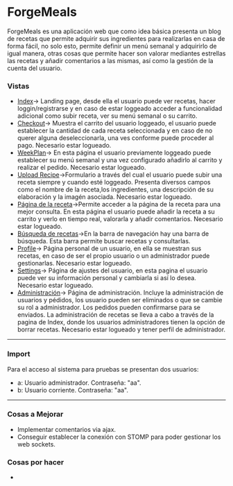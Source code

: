 # ForgeMeals
ForgeMeals es una aplicación web que como idea básica presenta un blog de recetas que permite adquirir sus ingredientes para realizarlas en casa de forma fácil, no solo esto, permite definir un menú semanal y adquirirlo de igual manera, otras cosas que permite hacer son valorar mediantes estrellas las recetas y añadir comentarios a las mismas, así como la gestión de la cuenta del usuario.
### Vistas
* [Index](http://localhost:8080/)-> Landing page, desde ella el usuario puede ver recetas, hacer loggin/registrarse y en caso de estar loggeado acceder a funcionalidad adicional como subir receta, ver su menú semanal o su carrito.
* [Checkout](http://localhost:8080/user/checkout)-> Muestra el carrito del usuario loggeado, el usuario puede establecer la cantidad de cada receta seleccionada y en caso de no querer alguna deseleccionarla, una ves conforme puede proceder al pago. Necesario estar logueado.
* [WeekPlan](http://localhost:8080/user/weekplan)-> En esta página el usuario previamente loggeado puede establecer su menú semanal y una vez configurado añadirlo al carrito y realizar el pedido. Necesario estar logueado.
* [Upload Recipe](http://localhost:8080/user/addRecipe)->Formulario a través del cual el usuario puede subir una receta siempre y cuando esté loggeado. Presenta diversos campos como el nombre de la receta,los ingredientes, una descripción de su elaboración y la imagén asociada. Necesario estar logueado.
*  [Página de la receta](http://localhost:8080/recipe/1)->Permite acceder a la página de la receta para una mejor consulta. En esta página el usuario puede añadir la receta a su carrito y verlo en tiempo real, valorarla y añadir comentarios. Necesario estar logueado.
*  [Búsqueda de recetas](http://localhost:8080/search?recipeName=pizza)->En la barra de navegación hay una barra de búsqueda. Esta barra permite buscar recetas y consultarlas.
*  [Profile](http://localhost:8080/user/1)-> Página personal de un usuario, en ella se muestran sus recetas, en caso de ser el propio usuario o un administrador puede gestionarlas. Necesario estar logueado.
*  [Settings](http://localhost:8080/user/1/settings)-> Página de ajustes del usuario, en esta pagina el usuario puede ver su información personal y cambiarla si así lo desea. Necesario estar logueado.
*  [Administración](http://localhost:8080/admin/ad)-> Página de administración. Incluye la administración de usuarios y pédidos, los usuario pueden ser eliminados o que se cambie su rol a administrador. Los pedidos pueden confirmarse para se enviados. La administración de recetas se lleva a cabo a través de la pagina de Index, donde los usuarios administradores tienen la opción de borrar recetas. Necesario estar logueado y tener perfil de administrador.
-----------------------------------------------------------------------------------------------------------------------------------------------------------------------
### Import
Para el acceso al sistema para pruebas se presentan dos usuarios:
- a: Usuario administrador. Contraseña: "aa".
- b: Usuario corriente. Contraseña: "aa".
-------------------------------------------------------------------------------------------------------------------------------------------------------------------------
### Cosas a Mejorar
* Implementar comentarios via ajax.
* Conseguir establecer la conexión con STOMP para poder gestionar los web sockets.
### Cosas por hacer
* 
